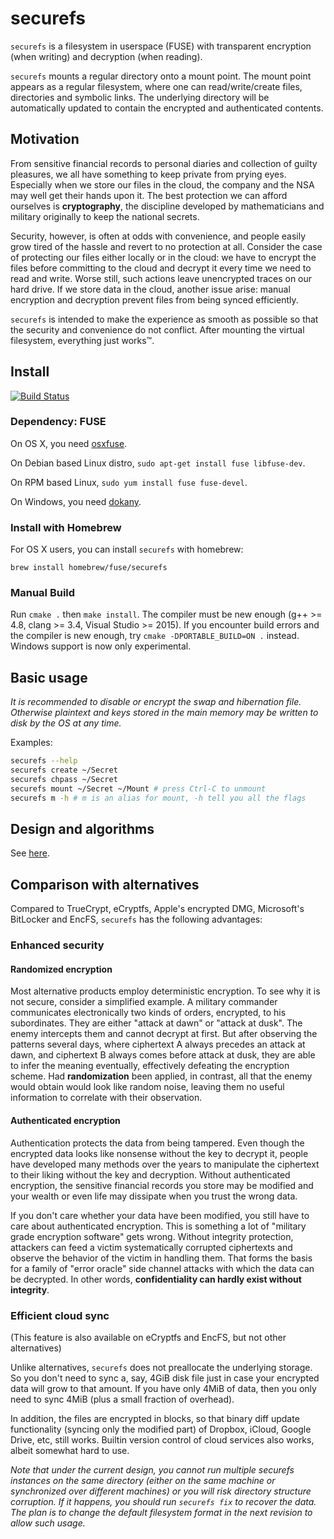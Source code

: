# securefs

`securefs` is a filesystem in userspace (FUSE) with transparent encryption (when writing) and decryption (when reading).

`securefs` mounts a regular directory onto a mount point. The mount point appears as a regular filesystem, where one can read/write/create files, directories and symbolic links. The underlying directory will be automatically updated to contain the encrypted and authenticated contents.

## Motivation

From sensitive financial records to personal diaries and collection of guilty pleasures, we all have something to keep private from prying eyes. Especially when we store our files in the cloud, the company and the NSA may well get their hands upon it. The best protection we can afford ourselves is **cryptography**, the discipline developed by mathematicians and military originally to keep the national secrets.

Security, however, is often at odds with convenience, and people easily grow tired of the hassle and revert to no protection at all. Consider the case of protecting our files either locally or in the cloud: we have to encrypt the files before committing to the cloud and decrypt it every time we need to read and write. Worse still, such actions leave unencrypted traces on our hard drive. If we store data in the cloud, another issue arise: manual encryption and decryption prevent files from being synced efficiently.

`securefs` is intended to make the experience as smooth as possible so that the security and convenience do not conflict. After mounting the virtual filesystem, everything just works&#8482;.


## Install

[![Build Status](https://api.travis-ci.org/netheril96/securefs.svg?branch=master)](https://travis-ci.org/netheril96/securefs)

### Dependency: FUSE

On OS X, you need [osxfuse](https://osxfuse.github.io).

On Debian based Linux distro, `sudo apt-get install fuse libfuse-dev`. 

On RPM based Linux, `sudo yum install fuse fuse-devel`.

On Windows, you need [dokany](https://github.com/dokan-dev/dokany/releases).

### Install with Homebrew

For OS X users, you can install `securefs` with homebrew:

```
brew install homebrew/fuse/securefs
```

### Manual Build

Run `cmake .` then `make install`. The compiler must be new enough (g++ >= 4.8, clang >= 3.4, Visual Studio >= 2015). If you encounter build errors and the compiler is new enough, try `cmake -DPORTABLE_BUILD=ON .` instead. Windows support is now only experimental.

## Basic usage

*It is recommended to disable or encrypt the swap and hibernation file. Otherwise plaintext and keys stored in the main memory may be written to disk by the OS at any time.*

Examples:

```bash
securefs --help
securefs create ~/Secret
securefs chpass ~/Secret
securefs mount ~/Secret ~/Mount # press Ctrl-C to unmount
securefs m -h # m is an alias for mount, -h tell you all the flags
```

## Design and algorithms

See [here](docs/design.md).

## Comparison with alternatives

Compared to TrueCrypt, eCryptfs, Apple's encrypted DMG, Microsoft's BitLocker and EncFS, `securefs` has the following advantages:

### Enhanced security

#### Randomized encryption

Most alternative products employ deterministic encryption. To see why it is not secure, consider a simplified example. A military commander communicates electronically two kinds of orders, encrypted, to his subordinates. They are either "attack at dawn" or "attack at dusk". The enemy intercepts them and cannot decrypt at first. But after observing the patterns several days, where ciphertext A always precedes an attack at dawn, and ciphertext B always comes before attack at dusk, they are able to infer the meaning eventually, effectively defeating the encryption scheme. Had **randomization** been applied, in contrast, all that the enemy would obtain would look like random noise, leaving them no useful information to correlate with their observation.

#### Authenticated encryption

Authentication protects the data from being tampered. Even though the encrypted data looks like nonsense without the key to decrypt it, people have developed many methods over the years to manipulate the ciphertext to their liking without the key and decryption. Without authenticated encryption, the sensitive financial records you store may be modified and your wealth or even life may dissipate when you trust the wrong data.

If you don't care whether your data have been modified, you still have to care about authenticated encryption. This is something a lot of "military grade encryption software" gets wrong. Without integrity protection, attackers can feed a victim systematically corrupted ciphertexts and observe the behavior of the victim in handling them. That forms the basis for a family of "error oracle" side channel attacks with which the data can be decrypted. In other words, **confidentiality can hardly exist without integrity**.

### Efficient cloud sync

(This feature is also available on eCryptfs and EncFS, but not other alternatives)

Unlike alternatives, `securefs` does not preallocate the underlying storage. So you don't need to sync a, say, 4GiB disk file just in case your encrypted data will grow to that amount. If you have only 4MiB of data, then you only need to sync 4MiB (plus a small fraction of overhead).

In addition, the files are encrypted in blocks, so that binary diff update functionality (syncing only the modified part) of Dropbox, iCloud, Google Drive, etc, still works. Builtin version control of cloud services also works, albeit somewhat hard to use.

*Note that under the current design, you cannot run multiple securefs instances on the same directory (either on the same machine or synchronized over different machines) or you will risk directory structure corruption. If it happens, you should run `securefs fix` to recover the data. The plan is to change the default filesystem format in the next revision to allow such usage.*

